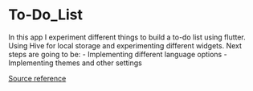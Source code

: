 # To-Do_List
 In this app I experiment different things to build a to-do list using flutter.
 Using Hive for local storage and experimenting different widgets.
 Next steps are going to be:
    - Implementing different language options
    - Implementing themes and other settings


 [Source reference](https://dribbble.com/shots/3812962-iPhone-X-Todo-Concept)
